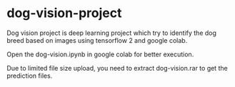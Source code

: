# dog-vision-project
Dog vision project is deep learning project which try to identify the dog breed based on images using tensorflow 2 and google colab. 

Open the dog-vision.ipynb in google colab for better execution.

Due to limited file size upload, you need to extract dog-vision.rar to get the prediction files.
